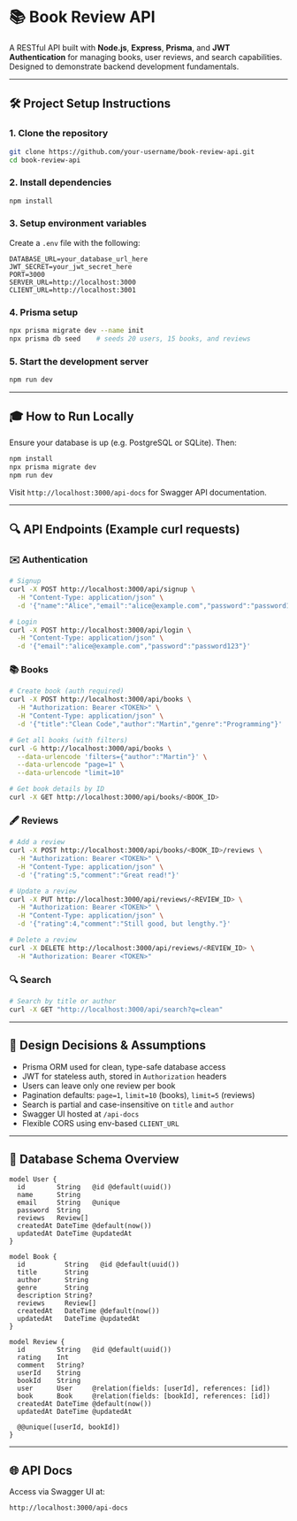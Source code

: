 # 📚 Book Review API

A RESTful API built with **Node.js**, **Express**, **Prisma**, and **JWT Authentication** for managing books, user reviews, and search capabilities. Designed to demonstrate backend development fundamentals.

---

## 🛠️ Project Setup Instructions

### 1. **Clone the repository**

```bash
git clone https://github.com/your-username/book-review-api.git
cd book-review-api
```

### 2. **Install dependencies**

```bash
npm install
```

### 3. **Setup environment variables**

Create a `.env` file with the following:

```env
DATABASE_URL=your_database_url_here
JWT_SECRET=your_jwt_secret_here
PORT=3000
SERVER_URL=http://localhost:3000
CLIENT_URL=http://localhost:3001
```

### 4. **Prisma setup**

```bash
npx prisma migrate dev --name init
npx prisma db seed    # seeds 20 users, 15 books, and reviews
```

### 5. **Start the development server**

```bash
npm run dev
```

---

## 🎓 How to Run Locally

Ensure your database is up (e.g. PostgreSQL or SQLite). Then:

```bash
npm install
npx prisma migrate dev
npm run dev
```

Visit `http://localhost:3000/api-docs` for Swagger API documentation.

---

## 🔍 API Endpoints (Example curl requests)

### ✉️ Authentication

```bash
# Signup
curl -X POST http://localhost:3000/api/signup \
  -H "Content-Type: application/json" \
  -d '{"name":"Alice","email":"alice@example.com","password":"password123"}'

# Login
curl -X POST http://localhost:3000/api/login \
  -H "Content-Type: application/json" \
  -d '{"email":"alice@example.com","password":"password123"}'
```

### 📚 Books

```bash
# Create book (auth required)
curl -X POST http://localhost:3000/api/books \
  -H "Authorization: Bearer <TOKEN>" \
  -H "Content-Type: application/json" \
  -d '{"title":"Clean Code","author":"Martin","genre":"Programming"}'

# Get all books (with filters)
curl -G http://localhost:3000/api/books \
  --data-urlencode 'filters={"author":"Martin"}' \
  --data-urlencode "page=1" \
  --data-urlencode "limit=10"

# Get book details by ID
curl -X GET http://localhost:3000/api/books/<BOOK_ID>
```

### 🖋️ Reviews

```bash
# Add a review
curl -X POST http://localhost:3000/api/books/<BOOK_ID>/reviews \
  -H "Authorization: Bearer <TOKEN>" \
  -H "Content-Type: application/json" \
  -d '{"rating":5,"comment":"Great read!"}'

# Update a review
curl -X PUT http://localhost:3000/api/reviews/<REVIEW_ID> \
  -H "Authorization: Bearer <TOKEN>" \
  -H "Content-Type: application/json" \
  -d '{"rating":4,"comment":"Still good, but lengthy."}'

# Delete a review
curl -X DELETE http://localhost:3000/api/reviews/<REVIEW_ID> \
  -H "Authorization: Bearer <TOKEN>"
```

### 🔍 Search

```bash
# Search by title or author
curl -X GET "http://localhost:3000/api/search?q=clean"
```

---

## 🧐 Design Decisions & Assumptions

* Prisma ORM used for clean, type-safe database access
* JWT for stateless auth, stored in `Authorization` headers
* Users can leave only one review per book
* Pagination defaults: `page=1`, `limit=10` (books), `limit=5` (reviews)
* Search is partial and case-insensitive on `title` and `author`
* Swagger UI hosted at `/api-docs`
* Flexible CORS using env-based `CLIENT_URL`

---

## 🔹 Database Schema Overview

```prisma
model User {
  id        String   @id @default(uuid())
  name      String
  email     String   @unique
  password  String
  reviews   Review[]
  createdAt DateTime @default(now())
  updatedAt DateTime @updatedAt
}

model Book {
  id          String   @id @default(uuid())
  title       String
  author      String
  genre       String
  description String?
  reviews     Review[]
  createdAt   DateTime @default(now())
  updatedAt   DateTime @updatedAt
}

model Review {
  id        String   @id @default(uuid())
  rating    Int
  comment   String?
  userId    String
  bookId    String
  user      User     @relation(fields: [userId], references: [id])
  book      Book     @relation(fields: [bookId], references: [id])
  createdAt DateTime @default(now())
  updatedAt DateTime @updatedAt

  @@unique([userId, bookId])
}
```

---

## 🌐 API Docs

Access via Swagger UI at:

```
http://localhost:3000/api-docs
```

